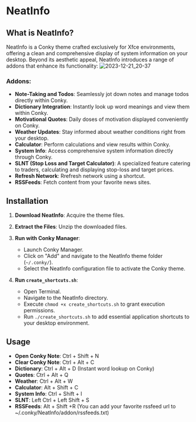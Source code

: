 # NeatInfo

## What is NeatInfo?
NeatInfo is a Conky theme crafted exclusively for Xfce environments, offering a clean and comprehensive display of system information on your desktop. Beyond its aesthetic appeal, NeatInfo introduces a range of addons that enhance its functionality:
![2023-12-21_20-37](https://github.com/somen3/NeatInfo/assets/92948254/b1bd6d87-f3b9-48e5-8928-5b6301aae23a)

### Addons:
- **Note-Taking and Todos**: Seamlessly jot down notes and manage todos directly within Conky.
- **Dictionary Integration**: Instantly look up word meanings and view them within Conky.
- **Motivational Quotes**: Daily doses of motivation displayed conveniently on Conky.
- **Weather Updates**: Stay informed about weather conditions right from your desktop.
- **Calculator**: Perform calculations and view results within Conky.
- **System Info**: Access comprehensive system information directly through Conky.
- **SLNT (Stop Loss and Target Calculator)**: A specialized feature catering to traders, calculating and displaying stop-loss and target prices.
- **Refresh Network**: Rrefresh network using a shortcut.
- **RSSFeeds**: Fetch content from your favorite news sites.

## Installation
1. **Download NeatInfo**: Acquire the theme files.
2. **Extract the Files**: Unzip the downloaded files.
3. **Run with Conky Manager**:
   - Launch Conky Manager.
   - Click on "Add" and navigate to the NeatInfo theme folder (`~/.conky/`).
   - Select the NeatInfo configuration file to activate the Conky theme.

4. **Run `create_shortcuts.sh`**:
   - Open Terminal.
   - Navigate to the NeatInfo directory.
   - Execute `chmod +x create_shortcuts.sh` to grant execution permissions.
   - Run `./create_shortcuts.sh` to add essential application shortcuts to your desktop environment.

## Usage
- **Open Conky Note**: Ctrl + Shift + N
- **Clear Conky Note**: Ctrl + Alt + C
- **Dictionary**: Ctrl + Alt + D (Instant word lookup on Conky)
- **Quotes**: Ctrl + Alt + Q
- **Weather**: Ctrl + Alt + W
- **Calculator**: Alt + Shift + C
- **System Info**: Ctrl + Shift + I
- **SLNT**: Left Ctrl + Left Shift + S
- **RSSFeeds**: Alt + Shift +R (You can add your favorite rssfeed url to ~/.conky/NeatInfo/addon/rssfeeds.txt)
